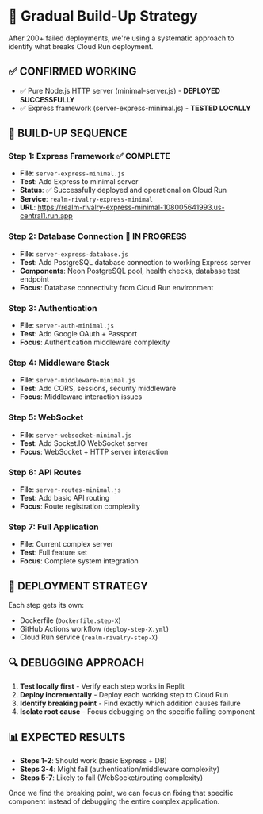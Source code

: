 # 🔄 Gradual Build-Up Strategy

After 200+ failed deployments, we're using a systematic approach to identify what breaks Cloud Run deployment.

## ✅ **CONFIRMED WORKING**
- ✅ Pure Node.js HTTP server (minimal-server.js) - **DEPLOYED SUCCESSFULLY**
- ✅ Express framework (server-express-minimal.js) - **TESTED LOCALLY**

## 🎯 **BUILD-UP SEQUENCE**

### **Step 1: Express Framework** ✅ COMPLETE
- **File**: `server-express-minimal.js`
- **Test**: Add Express to minimal server
- **Status**: ✅ Successfully deployed and operational on Cloud Run
- **Service**: `realm-rivalry-express-minimal`
- **URL**: https://realm-rivalry-express-minimal-108005641993.us-central1.run.app

### **Step 2: Database Connection** 🚧 IN PROGRESS
- **File**: `server-express-database.js` 
- **Test**: Add PostgreSQL database connection to working Express server
- **Components**: Neon PostgreSQL pool, health checks, database test endpoint
- **Focus**: Database connectivity from Cloud Run environment

### **Step 3: Authentication**
- **File**: `server-auth-minimal.js`
- **Test**: Add Google OAuth + Passport
- **Focus**: Authentication middleware complexity

### **Step 4: Middleware Stack**
- **File**: `server-middleware-minimal.js`
- **Test**: Add CORS, sessions, security middleware
- **Focus**: Middleware interaction issues

### **Step 5: WebSocket**
- **File**: `server-websocket-minimal.js`
- **Test**: Add Socket.IO WebSocket server
- **Focus**: WebSocket + HTTP server interaction

### **Step 6: API Routes**
- **File**: `server-routes-minimal.js`
- **Test**: Add basic API routing
- **Focus**: Route registration complexity

### **Step 7: Full Application**
- **File**: Current complex server
- **Test**: Full feature set
- **Focus**: Complete system integration

## 🎯 **DEPLOYMENT STRATEGY**

Each step gets its own:
- Dockerfile (`Dockerfile.step-X`)
- GitHub Actions workflow (`deploy-step-X.yml`)
- Cloud Run service (`realm-rivalry-step-X`)

## 🔍 **DEBUGGING APPROACH**

1. **Test locally first** - Verify each step works in Replit
2. **Deploy incrementally** - Deploy each working step to Cloud Run
3. **Identify breaking point** - Find exactly which addition causes failure
4. **Isolate root cause** - Focus debugging on the specific failing component

## 📊 **EXPECTED RESULTS**

- **Steps 1-2**: Should work (basic Express + DB)
- **Steps 3-4**: Might fail (authentication/middleware complexity)
- **Steps 5-7**: Likely to fail (WebSocket/routing complexity)

Once we find the breaking point, we can focus on fixing that specific component instead of debugging the entire complex application.